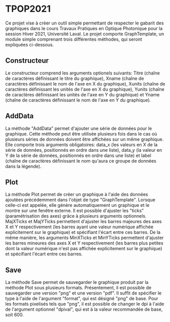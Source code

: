 # TPOP2021
Ce projet vise à créer un outil simple permettant de respecter le gabarit des graphiques dans le cours Travaux Pratiques en Optique Photonique pour la session Hiver 2021, Université Laval. Le projet comporte GraphTemplate, un module simple comprenant trois différentes méthodes, qui seront expliquées ci-dessous.
## Constructeur
Le constructeur comprend les arguments optionels suivants: Titre (chaîne de caractères définissant le titre du graphique), Xname (chaîne de caractères définissant le nom de l'axe en X du graphique), Xunits (chaîne de caractères définissant les unités de l'axe en X du graphique), Yunits (chaîne de caractères définissant les unités de l'axe en Y du graphique) et Yname (chaîne de caractères définissant le nom de l'axe en Y du graphique).
## AddData
La méthode "AddData" permet d'ajouter une série de données pour le graphique. Cette méthode peut être utilisée plusieurs fois dans le cas où plusieurs séries de données doivent être affichées sur un même graphique. Elle comporte trois arguments obligatoires: data_x (les valeurs en X de la série de données, positionnés en ordre dans une liste), data_y (la valeur en Y de la série de données, positionnés en ordre dans une liste) et label (chaîne de caractères définissant le nom qu'aura ce groupe de données dans la légende).
## Plot
La méthode Plot permet de créer un graphique à l'aide des données ajoutées précédemment dans l'objet de type "GraphTemplate". Lorsque celle-ci est appelée, elle génère automatiquement un graphique et le montre sur une fenêtre externe. Il est possible d'ajuster les "ticks" (paramétrisation des axes) grâce à plusieurs arguments optionnels. MajXTicks et MajYTicks permettent d'ajuster les barres majeures des axes X et Y respectivement (les barres ayant une valeur numérique affichée explicitement sur le graphique) et spécifiant l'écart entre ces barres. De la même manière, les arguments MinXTicks et MinYTicks permettent d'ajuster les barres mineures des axes X et Y respectivement (les barres plus petites dont la valeur numérique n'est pas affichée explicitement sur le graphique) et spécifiant l'écart entre ces barres.
## Save
La méthode Save permet de sauvegarder le graphique produit par la méthode Plot sous plusieurs formats. Présentement, il est possible de sauvegarder une version "png" et une version "pdf". Il suffit de spécifier le type à l'aide de l'argument "format", qui est désigné "png" de base. Pour les formats pixelisés tels que "png", il est possible de changer le dpi à l'aide de l'argument optionnel "dpival", qui est à la valeur recommandée de base, soit 600.

